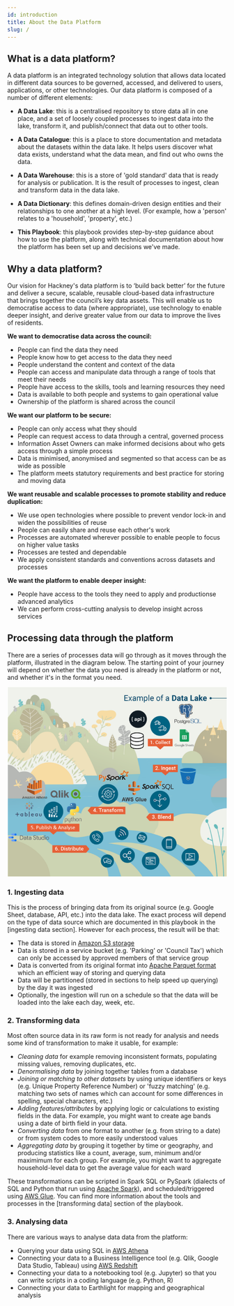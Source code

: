 ```yaml
---
id: introduction
title: About the Data Platform
slug: /
---
```


## What is a data platform?

A data platform is an integrated technology solution that allows data located in different data sources to be governed, accessed, and delivered to users, applications, or other technologies. Our data platform is composed of a number of different elements:

- **A Data Lake**: this is a centralised repository to store data all in one place, and a set of loosely coupled processes to ingest data into the lake, transform it, and publish/connect that data out to other tools.

- **A Data Catalogue**: this is a place to store documentation and metadata about the datasets within the data lake. It helps users discover what data exists, understand what the data mean, and find out who owns the data.

- **A Data Warehouse**: this is a store of 'gold standard' data that is ready for analysis or publication. It is the result of processes to ingest, clean and transform data in the data lake.

- **A Data Dictionary**: this defines domain-driven design entities and their relationships to one another at a high level. (For example, how a 'person' relates to a 'household', 'property', etc.)

- **This Playbook**: this playbook provides step-by-step guidance about how to use the platform, along with technical documentation about how the platform has been set up and decisions we've made.

## Why a data platform?

Our vision for Hackney's data platform is to ‘build back better’ for the future and deliver a secure, scalable, reusable cloud-based data infrastructure that brings together the council’s key data assets. This will enable us to democratise access to data (where appropriate), use technology to enable deeper insight, and derive greater value from our data to improve the lives of residents.

**We want to democratise data across the council:**

- People can find the data they need
- People know how to get access to the data they need
- People understand the content and context of the data
- People can access and manipulate data through a range of tools that meet their needs
- People have access to the skills, tools and learning resources they need
- Data is available to both people and systems to gain operational value
- Ownership of the platform is shared across the council

**We want our platform to be secure:**

- People can only access what they should
- People can request access to data through a central, governed process
- Information Asset Owners can make informed decisions about who gets access through a simple process
- Data is minimised, anonymised and segmented so that access can be as wide as possible
- The platform meets statutory requirements and best practice for storing and moving data

**We want reusable and scalable processes to promote stability and reduce duplication:**

- We use open technologies where possible to prevent vendor lock-in and widen the possibilities of reuse
- People can easily share and reuse each other's work
- Processes are automated wherever possible to enable people to focus on higher value tasks
- Processes are tested and dependable
- We apply consistent standards and conventions across datasets and processes

**We want the platform to enable deeper insight:**

- People have access to the tools they need to apply and productionse advanced analytics
- We can perform cross-cutting analysis to develop insight across services

## Processing data through the platform

There are a series of processes data will go through as it moves through the platform, illustrated in the diagram below. The starting point of your journey will depend on whether the data you need is already in the platform or not, and whether it's in the format you need.

![data lake diagram](playbook/images/data_lake_diagram.png)

### 1. **Ingesting data**

This is the process of bringing data from its original source (e.g. Google Sheet, database, API, etc.) into the data lake. The exact process will depend on the type of data source which are documented in this playbook in the [ingesting data section]. However for each process, the result will be that:

- The data is stored in [Amazon S3 storage](https://docs.aws.amazon.com/AmazonS3/latest/userguide/Welcome.html)
- Data is stored in a service bucket (e.g. 'Parking' or 'Council Tax') which can only be accessed by approved members of that service group
- Data is converted from its original format into [Apache Parquet format](https://parquet.apache.org/) which an efficient way of storing and querying data
- Data will be partitioned (stored in sections to help speed up querying) by the day it was ingested
- Optionally, the ingestion will run on a schedule so that the data will be loaded into the lake each day, week, etc.

### 2. **Transforming data**

Most often source data in its raw form is not ready for analysis and needs some kind of transformation to make it usable, for example:

- _Cleaning data_ for example removing inconsistent formats, populating missing values, removing duplicates, etc.
- _Denormalising data_ by joining together tables from a database
- _Joining or matching to other datasets_ by using unique identifiers or keys (e.g. Unique Property Reference Number) or 'fuzzy matching' (e.g. matching two sets of names which can account for some differences in spelling, special characters, etc.)
- _Adding features/attributes_ by applying logic or calculations to existing fields in the data. For example, you might want to create age bands using a date of birth field in your data.
- _Converting data_ from one format to another (e.g. from string to a date) or from system codes to more easily understood values
- _Aggregating data_ by grouping it together by time or geography, and producing statistics like a count, average, sum, minimum and/or maximimum for each group. For example, you might want to aggregate household-level data to get the average value for each ward

These transformations can be scripted in Spark SQL or PySpark (dialects of SQL and Python that run using [Apache Spark](https://spark.apache.org/)), and scheduled/triggered using [AWS Glue](https://spark.apache.org/). You can find more information about the tools and processes in the [transforming data] section of the playbook.

### 3. **Analysing data**

There are various ways to analyse data data from the platform:

- Querying your data using SQL in [AWS Athena](https://aws.amazon.com/athena)
- Connecting your data to a Business Intelligence tool (e.g. Qlik, Google Data Studio, Tableau) using [AWS Redshift](https://aws.amazon.com/redshift/)
- Connecting your data to a notebooking tool (e.g. Jupyter) so that you can write scripts in a coding language (e.g. Python, R)
- Connecting your data to Earthlight for mapping and geographical analysis
